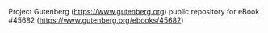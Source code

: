 Project Gutenberg (https://www.gutenberg.org) public repository for eBook #45682 (https://www.gutenberg.org/ebooks/45682)

